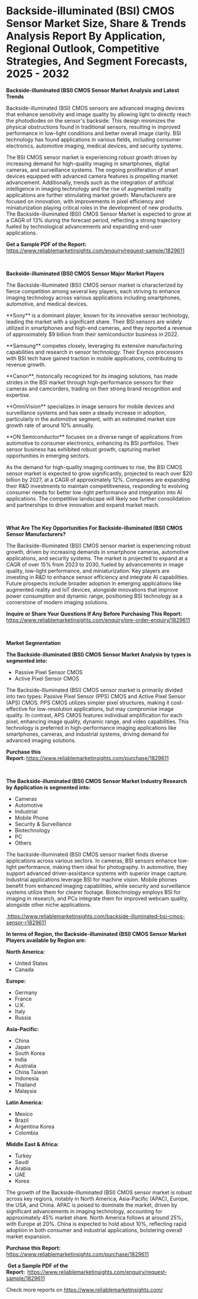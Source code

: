 <p><h1>Backside-illuminated (BSI) CMOS Sensor Market Size, Share & Trends Analysis Report By Application, Regional Outlook, Competitive Strategies, And Segment Forecasts, 2025 - 2032</h1></p><p><strong>Backside-illuminated (BSI) CMOS Sensor Market Analysis and Latest Trends</strong></p>
<p><p>Backside-illuminated (BSI) CMOS sensors are advanced imaging devices that enhance sensitivity and image quality by allowing light to directly reach the photodiodes on the sensor's backside. This design minimizes the physical obstructions found in traditional sensors, resulting in improved performance in low-light conditions and better overall image clarity. BSI technology has found applications in various fields, including consumer electronics, automotive imaging, medical devices, and security systems.</p><p>The BSI CMOS sensor market is experiencing robust growth driven by increasing demand for high-quality imaging in smartphones, digital cameras, and surveillance systems. The ongoing proliferation of smart devices equipped with advanced camera features is propelling market advancement. Additionally, trends such as the integration of artificial intelligence in imaging technology and the rise of augmented reality applications are further stimulating market growth. Manufacturers are focused on innovation, with improvements in pixel efficiency and miniaturization playing critical roles in the development of new products. The Backside-illuminated (BSI) CMOS Sensor Market is expected to grow at a CAGR of 13% during the forecast period, reflecting a strong trajectory fueled by technological advancements and expanding end-user applications.</p></p>
<p><strong>Get a Sample PDF of the Report:&nbsp;</strong> <a href="https://www.reliablemarketinsights.com/enquiry/request-sample/1829611?utm_campaign=2143&utm_medium=2&utm_source=Github&utm_content=ia&utm_term=13022025&utm_id=backside-illuminated-bsi-cmos-sensor">https://www.reliablemarketinsights.com/enquiry/request-sample/1829611</a></p>
<p>&nbsp;</p>
<p><strong>Backside-illuminated (BSI) CMOS Sensor Major Market Players</strong></p>
<p><p>The Backside-Illuminated (BSI) CMOS sensor market is characterized by fierce competition among several key players, each striving to enhance imaging technology across various applications including smartphones, automotive, and medical devices. </p><p>**Sony** is a dominant player, known for its innovative sensor technology, leading the market with a significant share. Their BSI sensors are widely utilized in smartphones and high-end cameras, and they reported a revenue of approximately $9 billion from their semiconductor business in 2022. </p><p>**Samsung** competes closely, leveraging its extensive manufacturing capabilities and research in sensor technology. Their Exynos processors with BSI tech have gained traction in mobile applications, contributing to revenue growth.</p><p>**Canon**, historically recognized for its imaging solutions, has made strides in the BSI market through high-performance sensors for their cameras and camcorders, trading on their strong brand recognition and expertise.</p><p>**OmniVision** specializes in image sensors for mobile devices and surveillance systems and has seen a steady increase in adoption, particularly in the automotive segment, with an estimated market size growth rate of around 10% annually.</p><p>**ON Semiconductor** focuses on a diverse range of applications from automotive to consumer electronics, enhancing its BSI portfolios. Their sensor business has exhibited robust growth, capturing market opportunities in emerging sectors.</p><p>As the demand for high-quality imaging continues to rise, the BSI CMOS sensor market is expected to grow significantly, projected to reach over $20 billion by 2027, at a CAGR of approximately 12%. Companies are expanding their R&D investments to maintain competitiveness, responding to evolving consumer needs for better low-light performance and integration into AI applications. The competitive landscape will likely see further consolidation and partnerships to drive innovation and expand market reach.</p></p>
<p>&nbsp;</p>
<p><strong>What Are The Key Opportunities For Backside-illuminated (BSI) CMOS Sensor Manufacturers?</strong></p>
<p><p>The Backside-Illuminated (BSI) CMOS sensor market is experiencing robust growth, driven by increasing demands in smartphone cameras, automotive applications, and security systems. The market is projected to expand at a CAGR of over 15% from 2023 to 2030, fueled by advancements in image quality, low-light performance, and miniaturization. Key players are investing in R&D to enhance sensor efficiency and integrate AI capabilities. Future prospects include broader adoption in emerging applications like augmented reality and IoT devices, alongside innovations that improve power consumption and dynamic range, positioning BSI technology as a cornerstone of modern imaging solutions.</p></p>
<p><strong>Inquire or Share Your Questions If Any Before Purchasing This Report:</strong> <a href="https://www.reliablemarketinsights.com/enquiry/pre-order-enquiry/1829611?utm_campaign=2143&utm_medium=2&utm_source=Github&utm_content=ia&utm_term=13022025&utm_id=backside-illuminated-bsi-cmos-sensor">https://www.reliablemarketinsights.com/enquiry/pre-order-enquiry/1829611</a></p>
<p>&nbsp;</p>
<p><strong>Market Segmentation</strong></p>
<p><strong>The Backside-illuminated (BSI) CMOS Sensor Market Analysis by types is segmented into:</strong></p>
<p><ul><li>Passive Pixel Sensor CMOS</li><li>Active Pixel Sensor CMOS</li></ul></p>
<p><p>The Backside-Illuminated (BSI) CMOS sensor market is primarily divided into two types: Passive Pixel Sensor (PPS) CMOS and Active Pixel Sensor (APS) CMOS. PPS CMOS utilizes simpler pixel structures, making it cost-effective for low-resolution applications, but may compromise image quality. In contrast, APS CMOS features individual amplification for each pixel, enhancing image quality, dynamic range, and video capabilities. This technology is preferred in high-performance imaging applications like smartphones, cameras, and industrial systems, driving demand for advanced imaging solutions.</p></p>
<p><strong>Purchase this Report:&nbsp;</strong><a href="https://www.reliablemarketinsights.com/purchase/1829611?utm_campaign=2143&utm_medium=2&utm_source=Github&utm_content=ia&utm_term=13022025&utm_id=backside-illuminated-bsi-cmos-sensor">https://www.reliablemarketinsights.com/purchase/1829611</a></p>
<p>&nbsp;</p>
<p><strong>The Backside-illuminated (BSI) CMOS Sensor Market Industry Research by Application is segmented into:</strong></p>
<p><ul><li>Cameras</li><li>Automotive</li><li>Industrial</li><li>Mobile Phone</li><li>Security & Surveillance</li><li>Biotechnology</li><li>PC</li><li>Others</li></ul></p>
<p><p>The backside-illuminated (BSI) CMOS sensor market finds diverse applications across various sectors. In cameras, BSI sensors enhance low-light performance, making them ideal for photography. In automotive, they support advanced driver-assistance systems with superior image capture. Industrial applications leverage BSI for machine vision. Mobile phones benefit from enhanced imaging capabilities, while security and surveillance systems utilize them for clearer footage. Biotechnology employs BSI for imaging in research, and PCs integrate them for improved webcam quality, alongside other niche applications.</p></p>
<p><a href="https://www.reliablemarketinsights.com/backside-illuminated-bsi-cmos-sensor-r1829611?utm_campaign=2143&utm_medium=2&utm_source=Github&utm_content=ia&utm_term=13022025&utm_id=backside-illuminated-bsi-cmos-sensor">&nbsp;https://www.reliablemarketinsights.com/backside-illuminated-bsi-cmos-sensor-r1829611</a></p>
<p><strong>In terms of Region, the Backside-illuminated (BSI) CMOS Sensor Market Players available by Region are:</strong></p>
<p>
    <p> <strong> North America: </strong>
        <ul>
            <li>United States</li>
            <li>Canada</li>
        </ul>
        </p> 
    <p> <strong> Europe: </strong>
        <ul>
            <li>Germany</li>
            <li>France</li>
            <li>U.K.</li>
            <li>Italy</li>
            <li>Russia</li>
        </ul>
        </p> 
    <p> <strong> Asia-Pacific: </strong>
        <ul>
            <li>China</li>
            <li>Japan</li>
            <li>South Korea</li>
            <li>India</li>
            <li>Australia</li>
            <li>China Taiwan</li>
            <li>Indonesia</li>
            <li>Thailand</li>
            <li>Malaysia</li>
        </ul>
        </p> 
    <p> <strong> Latin America: </strong>
        <ul>
            <li>Mexico</li>
            <li>Brazil</li>
            <li>Argentina Korea</li>
            <li>Colombia</li>
        </ul>
        </p> 
    <p> <strong> Middle East & Africa: </strong>
        <ul>
            <li>Turkey</li>
            <li>Saudi</li>
            <li>Arabia</li>
            <li>UAE</li>
            <li>Korea</li>
        </ul>
    </p>
    </p>
<p><p>The growth of the Backside-Illuminated (BSI) CMOS sensor market is robust across key regions, notably in North America, Asia-Pacific (APAC), Europe, the USA, and China. APAC is poised to dominate the market, driven by significant advancements in imaging technology, accounting for approximately 45% market share. North America follows at around 25%, with Europe at 20%. China is expected to hold about 10%, reflecting rapid adoption in both consumer and industrial applications, bolstering overall market expansion.</p></p>
<p><strong>Purchase this Report: </strong><a href="https://www.reliablemarketinsights.com/purchase/1829611?utm_campaign=2143&utm_medium=2&utm_source=Github&utm_content=ia&utm_term=13022025&utm_id=backside-illuminated-bsi-cmos-sensor">https://www.reliablemarketinsights.com/purchase/1829611</a></p>
<p>&nbsp;<strong>Get a Sample PDF of the Report:&nbsp;&nbsp;</strong><a href="https://www.reliablemarketinsights.com/enquiry/request-sample/1829611?utm_campaign=2143&utm_medium=2&utm_source=Github&utm_content=ia&utm_term=13022025&utm_id=backside-illuminated-bsi-cmos-sensor">https://www.reliablemarketinsights.com/enquiry/request-sample/1829611</a></p>
<p><strong></strong></p>
<p>Check more reports on <a href="https://www.reliablemarketinsights.com/?utm_campaign=2143&utm_medium=2&utm_source=Github&utm_content=ia&utm_term=13022025&utm_id=backside-illuminated-bsi-cmos-sensor">https://www.reliablemarketinsights.com/</a></p>